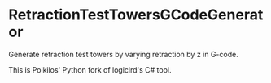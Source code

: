 # RetractionTestTowersGCodeGenerator

Generate retraction test towers by varying retraction by z in G-code.

This is Poikilos' Python fork of logiclrd's C# tool.
